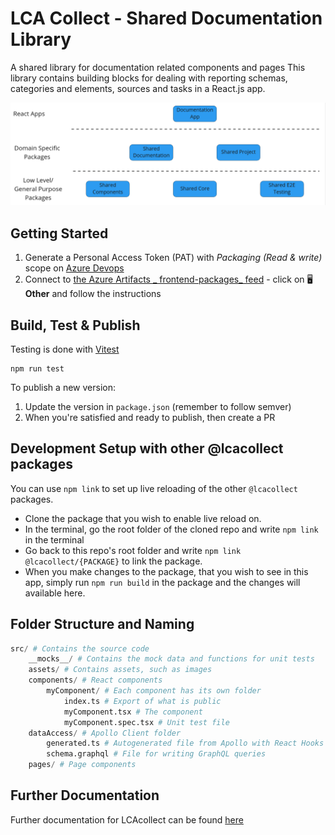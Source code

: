 # LCA Collect - Shared Documentation Library

A shared library for documentation related components and pages
This library contains building blocks for dealing with reporting schemas, categories and elements, sources and tasks in
a React.js app.

![LCA Collect Dependencies](./dependencies.png)

## Getting Started

1. Generate a Personal Access Token (PAT) with _Packaging (Read & write)_ scope
   on [Azure Devops](https://dev.azure.com/arkitema/_usersSettings/tokens)
2. Connect to [the Azure Artifacts _
   frontend-packages_ feed](https://dev.azure.com/arkitema/lca-platform/_artifacts/feed/frontend-packages/connect/npm) -
   click on 🖥**Other** and follow the instructions

## Build, Test & Publish

Testing is done with [Vitest](https://vitest.dev/)

```shell
npm run test
```

To publish a new version:

1. Update the version in `package.json` (remember to follow semver)
2. When you're satisfied and ready to publish, then create a PR

## Development Setup with other @lcacollect packages

You can use `npm link` to set up live reloading of the other `@lcacollect` packages.

- Clone the package that you wish to enable live reload on.
- In the terminal, go the root folder of the cloned repo and write `npm link` in the terminal
- Go back to this repo's root folder and write `npm link @lcacollect/{PACKAGE}` to link the package.
- When you make changes to the package, that you wish to see in this app, simply run `npm run build` in the package and
  the changes will available here.

## Folder Structure and Naming

```python
src/ # Contains the source code
    __mocks__/ # Contains the mock data and functions for unit tests
    assets/ # Contains assets, such as images
    components/ # React components
        myComponent/ # Each component has its own folder
            index.ts # Export of what is public
            myComponent.tsx # The component
            myComponent.spec.tsx # Unit test file
    dataAccess/ # Apollo Client folder
        generated.ts # Autogenerated file from Apollo with React Hooks for data fetching
        schema.graphql # File for writing GraphQL queries
    pages/ # Page components
```

## Further Documentation

Further documentation for LCAcollect can be found [here](https://github.com/lcacollect/.github/blob/main/wiki/README.md)
